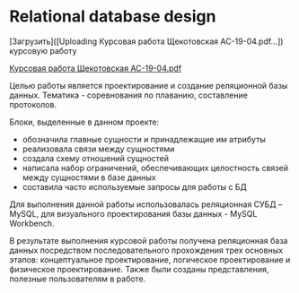 # Relational database design
[Загрузить]([Uploading Курсовая работа Щекотовская АС-19-04.pdf…]) курсовую работу


[Курсовая работа Щекотовская АС-19-04.pdf](https://github.com/SchekotovskayaMariya/Relational_database_design/files/8550323/-19-04.pdf)

  Целью работы является проектирование и создание реляционной базы
данных. Тематика - соревнования по плаванию, составление протоколов.

Блоки, выделенные в данном проекте:
  * обозначила главные сущности и принадлежащие им атрибуты
  * реализовала связи между сущностями 
  * создала схему отношений сущностей
  * написала набор ограничений, обеспечивающих целостность связей между сущностями в базе данных
  * составила часто используемые запросы для работы с БД

  Для выполнения данной работы использовалась реляционная
СУБД – MySQL, для визуального проектирования базы данных - MySQL Workbench.

  В результате выполнения курсовой работы получена реляционная
база данных посредством последовательного прохождения трех
основных этапов: концептуальное
проектирование, логическое проектирование и физическое проектирование.
Также были созданы представления,
полезные пользователям в работе.
